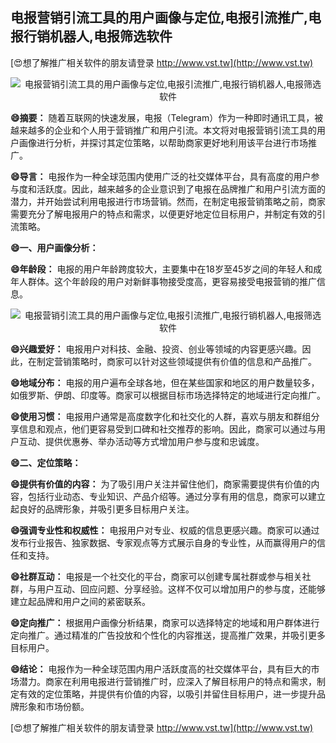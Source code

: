 ## **电报营销引流工具的用户画像与定位,电报引流推广,电报行销机器人,电报筛选软件**

[😍想了解推广相关软件的朋友请登录 http://www.vst.tw](http://www.vst.tw)

 <center><img src="https://vst.tw/MP4/tuiguang/png/2.png" alt="电报营销引流工具的用户画像与定位,电报引流推广,电报行销机器人,电报筛选软件"></center>

**😄摘要：**
随着互联网的快速发展，电报（Telegram）作为一种即时通讯工具，被越来越多的企业和个人用于营销推广和用户引流。本文将对电报营销引流工具的用户画像进行分析，并探讨其定位策略，以帮助商家更好地利用该平台进行市场推广。

**😄导言：**
电报作为一种全球范围内使用广泛的社交媒体平台，具有高度的用户参与度和活跃度。因此，越来越多的企业意识到了电报在品牌推广和用户引流方面的潜力，并开始尝试利用电报进行市场营销。然而，在制定电报营销策略之前，商家需要充分了解电报用户的特点和需求，以便更好地定位目标用户，并制定有效的引流策略。

**😄一、用户画像分析：**

**😄年龄段：**
电报的用户年龄跨度较大，主要集中在18岁至45岁之间的年轻人和成年人群体。这个年龄段的用户对新鲜事物接受度高，更容易接受电报营销的推广信息。

 <center><img src="https://vst.tw/MP4/tuiguang/png/8.png" alt="电报营销引流工具的用户画像与定位,电报引流推广,电报行销机器人,电报筛选软件"></center>

**😄兴趣爱好：**
电报用户对科技、金融、投资、创业等领域的内容更感兴趣。因此，在制定营销策略时，商家可以针对这些领域提供有价值的信息和产品推广。

**😄地域分布：**
电报的用户遍布全球各地，但在某些国家和地区的用户数量较多，如俄罗斯、伊朗、印度等。商家可以根据目标市场选择特定的地域进行定向推广。

**😄使用习惯：**
电报用户通常是高度数字化和社交化的人群，喜欢与朋友和群组分享信息和观点，他们更容易受到口碑和社交推荐的影响。因此，商家可以通过与用户互动、提供优惠券、举办活动等方式增加用户参与度和忠诚度。

**😄二、定位策略：**

**😄提供有价值的内容：**
为了吸引用户关注并留住他们，商家需要提供有价值的内容，包括行业动态、专业知识、产品介绍等。通过分享有用的信息，商家可以建立起良好的品牌形象，并吸引更多目标用户关注。

**😄强调专业性和权威性：**
电报用户对专业、权威的信息更感兴趣。商家可以通过发布行业报告、独家数据、专家观点等方式展示自身的专业性，从而赢得用户的信任和支持。

**😄社群互动：**
电报是一个社交化的平台，商家可以创建专属社群或参与相关社群，与用户互动、回应问题、分享经验。这样不仅可以增加用户的参与度，还能够建立起品牌和用户之间的紧密联系。

**😄定向推广：**
根据用户画像分析结果，商家可以选择特定的地域和用户群体进行定向推广。通过精准的广告投放和个性化的内容推送，提高推广效果，并吸引更多目标用户。

**😄结论：**
电报作为一种全球范围内用户活跃度高的社交媒体平台，具有巨大的市场潜力。商家在利用电报进行营销推广时，应深入了解目标用户的特点和需求，制定有效的定位策略，并提供有价值的内容，以吸引并留住目标用户，进一步提升品牌形象和市场份额。

[😍想了解推广相关软件的朋友请登录 http://www.vst.tw](http://www.vst.tw)



